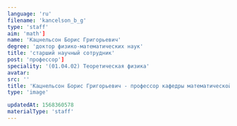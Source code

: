 ```yaml
---
language: 'ru'
filename: 'kancelson_b_g'
type: 'staff'
aim: 'math']
name: 'Кацнельсон Борис Григорьевич'
degree: 'доктор физико-математических наук'
title: 'старший научный сотрудник'
post: 'профессор']
speciality: '(01.04.02) Теоретическая физика'
avatar:
src: ''
title: 'Кацнельсон Борис Григорьевич - профессор кафедры математической физики'
type: 'image'

updatedAt: 1568360578
materialType: 'staff'
---
```


